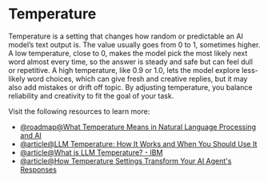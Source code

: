 # Temperature

Temperature is a setting that changes how random or predictable an AI model’s text output is. The value usually goes from 0 to 1, sometimes higher. A low temperature, close to 0, makes the model pick the most likely next word almost every time, so the answer is steady and safe but can feel dull or repetitive. A high temperature, like 0.9 or 1.0, lets the model explore less-likely word choices, which can give fresh and creative replies, but it may also add mistakes or drift off topic. By adjusting temperature, you balance reliability and creativity to fit the goal of your task.

Visit the following resources to learn more:

- [@roadmap@What Temperature Means in Natural Language Processing and AI](https://thenewstack.io/what-temperature-means-in-natural-language-processing-and-ai/)
- [@article@LLM Temperature: How It Works and When You Should Use It](https://www.vellum.ai/llm-parameters/temperature)
- [@article@What is LLM Temperature? - IBM](https://www.ibm.com/think/topics/llm-temperature)
- [@article@How Temperature Settings Transform Your AI Agent's Responses](https://docsbot.ai/article/how-temperature-settings-transform-your-ai-agents-responses)